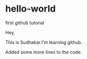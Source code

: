 # hello-world
first github tutorial

Hey,

This is Sudhakar.I'm learning github.

Added some more lines to the code.
